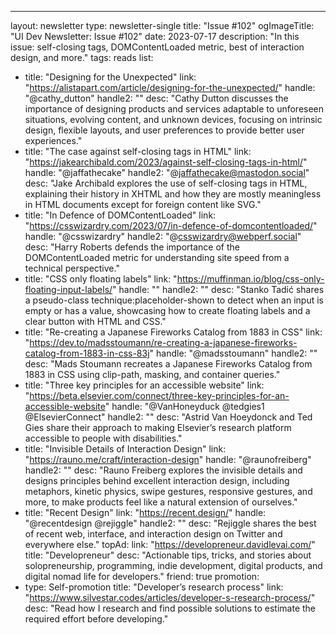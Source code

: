 ---
layout: newsletter
type: newsletter-single
title: "Issue #102"
ogImageTitle: "UI Dev Newsletter: Issue #102"
date: 2023-07-17
description: "In this issue: self-closing tags, DOMContentLoaded metric, best of interaction design, and more."
tags: reads
list:
  - title: "Designing for the Unexpected"
    link: "https://alistapart.com/article/designing-for-the-unexpected/"
    handle: "@cathy_dutton"
    handle2: ""
    desc: "Cathy Dutton discusses the importance of designing products and services adaptable to unforeseen situations, evolving content, and unknown devices, focusing on intrinsic design, flexible layouts, and user preferences to provide better user experiences."
  - title: "The case against self-closing tags in HTML"
    link: "https://jakearchibald.com/2023/against-self-closing-tags-in-html/"
    handle: "@jaffathecake"
    handle2: "@jaffathecake@mastodon.social"
    desc: "Jake Archibald explores the use of self-closing tags in HTML, explaining their history in XHTML and how they are mostly meaningless in HTML documents except for foreign content like SVG."
  - title: "In Defence of DOMContentLoaded"
    link: "https://csswizardry.com/2023/07/in-defence-of-domcontentloaded/"
    handle: "@csswizardry"
    handle2: "@csswizardry@webperf.social"
    desc: "Harry Roberts defends the importance of the DOMContentLoaded metric for understanding site speed from a technical perspective."
  - title: "CSS only floating labels"
    link: "https://muffinman.io/blog/css-only-floating-input-labels/"
    handle: ""
    handle2: ""
    desc: "Stanko Tadić shares a pseudo-class technique:placeholder-shown to detect when an input is empty or has a value, showcasing how to create floating labels and a clear button with HTML and CSS."
  - title: "Re-creating a Japanese Fireworks Catalog from 1883 in CSS"
    link: "https://dev.to/madsstoumann/re-creating-a-japanese-fireworks-catalog-from-1883-in-css-83j"
    handle: "@madsstoumann"
    handle2: ""
    desc: "Mads Stoumann recreates a Japanese Fireworks Catalog from 1883 in CSS using clip-path, masking, and container queries."
  - title: "Three key principles for an accessible website"
    link: "https://beta.elsevier.com/connect/three-key-principles-for-an-accessible-website"
    handle: "@VanHoneyduck @tedgies1 @ElsevierConnect"
    handle2: ""
    desc: "Astrid Van Hoeydonck and Ted Gies share their approach to making Elsevier’s research platform accessible to people with disabilities."
  - title: "Invisible Details of Interaction Design"
    link: "https://rauno.me/craft/interaction-design"
    handle: "@raunofreiberg"
    handle2: ""
    desc: "Rauno Freiberg explores the invisible details and designs principles behind excellent interaction design, including metaphors, kinetic physics, swipe gestures, responsive gestures, and more, to make products feel like a natural extension of ourselves."
  - title: "Recent Design"
    link: "https://recent.design/"
    handle: "@recentdesign @rejiggle"
    handle2: ""
    desc: "Rejiggle shares the best of recent web, interface, and interaction design on Twitter and everywhere else."
topAd:
  link: "https://developreneur.davidlevai.com/"
  title: "Developreneur"
  desc: "Actionable tips, tricks, and stories about solopreneurship, programming, indie development, digital products, and digital nomad life for developers."
  friend: true
promotion:
  - type: Self-promotion
    title: "Developer’s research process"
    link: "https://www.silvestar.codes/articles/developer-s-research-process/"
    desc: "Read how I research and find possible solutions to estimate the required effort before developing."

